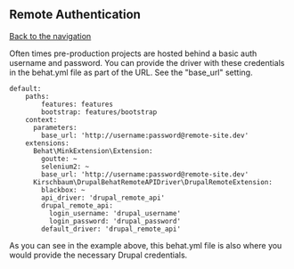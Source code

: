 ## Remote Authentication
[Back to the navigation](https://github.com/kirschbaum/drupal-behat-remote-api-driver#documentation)

Often times pre-production projects are hosted behind a basic auth username and password. You can provide the driver with these credentials in the behat.yml file as part of the URL. See the "base_url" setting.

```
default:
    paths:
        features: features
        bootstrap: features/bootstrap
    context:
      parameters:
        base_url: 'http://username:password@remote-site.dev'
    extensions:
      Behat\MinkExtension\Extension:
        goutte: ~
        selenium2: ~
        base_url: 'http://username:password@remote-site.dev'
      Kirschbaum\DrupalBehatRemoteAPIDriver\DrupalRemoteExtension:
        blackbox: ~
        api_driver: 'drupal_remote_api'
        drupal_remote_api:
          login_username: 'drupal_username'
          login_password: 'drupal_password'
        default_driver: 'drupal_remote_api'

```

As you can see in the example above, this behat.yml file is also where you would provide the necessary Drupal credentials.
